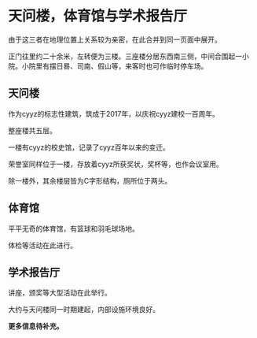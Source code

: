# 天问楼，体育馆与学术报告厅

由于这三者在地理位置上关系较为亲密，在此合并到同一页面中展开。

正门往里约二十余米，左转便为三楼。三座楼分居东西南三侧，中间合围起一小院。小院里有摆日晷、司南、假山等，来客时也可作临时停车场。

## <href id="天问楼">天问楼</href>

作为cyyz的标志性建筑，筑成于2017年，以庆祝cyyz建校一百周年。

整座楼共五层。

一楼有cyyz的校史馆，记录了cyyz百年以来的变迁。

荣誉室同样位于一楼，存放着cyyz所获奖状，奖杯等，也作会议室用。

除一楼外，其余楼层皆为C字形结构，厕所位于两头。

## 体育馆

平平无奇的体育馆，有篮球和羽毛球场地。

体检等活动在此进行。

## 学术报告厅

讲座，颁奖等大型活动在此举行。

大约与天问楼同一时期建起，内部设施环境良好。

**更多信息待补充。**
